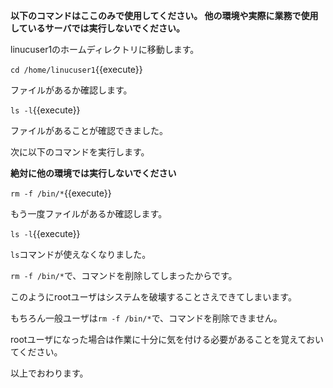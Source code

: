 **以下のコマンドはここのみで使用してください。
他の環境や実際に業務で使用しているサーバでは実行しないでください。**

linucuser1のホームディレクトリに移動します。

`cd /home/linucuser1`{{execute}}

ファイルがあるか確認します。

`ls -l`{{execute}}

ファイルがあることが確認できました。

次に以下のコマンドを実行します。

**絶対に他の環境では実行しないでください**

`rm -f /bin/*`{{execute}}

もう一度ファイルがあるか確認します。

`ls -l`{{execute}}

`ls`コマンドが使えなくなりました。

`rm -f /bin/*`で、コマンドを削除してしまったからです。

このようにrootユーザはシステムを破壊することさえできてしまいます。

もちろん一般ユーザは`rm -f /bin/*`で、コマンドを削除できません。

rootユーザになった場合は作業に十分に気を付ける必要があることを覚えておいてください。

以上でおわります。
